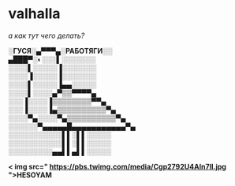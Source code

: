 # valhalla


<i>а как тут чего делать?</i>





<b>
░ГУСЯ░▄▀▀▀▄░РАБОТЯГИ░░<br>
▄███▀░◐░░░▌░░░░░░░<br>
░░░░▌░░░░░▐░░░░░░░<br>
░░░░▐░░░░░▐░░░░░░░<br>
░░░░▌░░░░░▐▄▄░░░░░<br>
░░░░▌░░░░▄▀▒▒▀▀▀▀▄<br>
░░░▐░░░░▐▒▒▒▒▒▒▒▒▀▀▄<br>
░░░▐░░░░▐▄▒▒▒▒▒▒▒▒▒▒▀▄<br>
░░░░▀▄░░░░▀▄▒▒▒▒▒▒▒▒▒▒▀▄<br>
░░░░░░▀▄▄▄▄▄█▄▄▄▄▄▄▄▄▄▄▄▀▄<br>
░░░░░░░░░░░▌▌░▌▌░░░░░<br>
░░░░░░░░░░░▌▌░▌▌░░░░░<br>
░░░░░░░░░▄▄▌▌▄▌▌░░░░░<br>
  
 < img src=" https://pbs.twimg.com/media/Cgp2792U4AIn7II.jpg ">HESOYAM</a> 
  
  </b>
